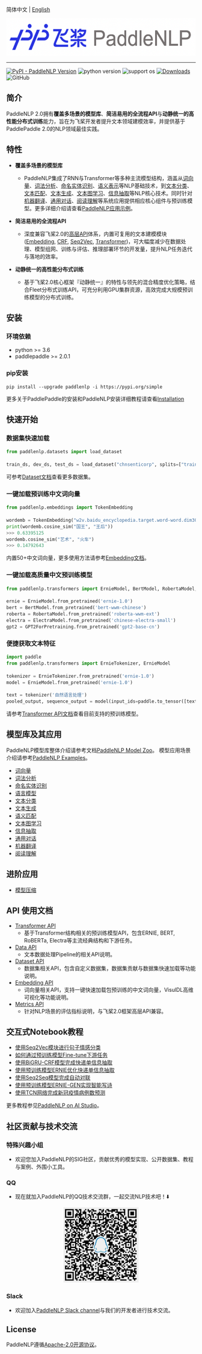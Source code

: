 简体中文 | [English](./README_en.md)

<p align="center">
  <img src="./docs/imgs/paddlenlp.png" width="520" height ="100" />
</p>

------------------------------------------------------------------------------------------
[![PyPI - PaddleNLP Version](https://img.shields.io/pypi/v/paddlenlp.svg?label=pip&logo=PyPI&logoColor=white)](https://pypi.org/project/paddlenlp/)
![python version](https://img.shields.io/badge/python-3.6+-orange.svg)
![support os](https://img.shields.io/badge/os-linux%2C%20win%2C%20mac-yellow.svg)
[![Downloads](https://pepy.tech/badge/paddlenlp/month)](https://pepy.tech/project/paddlenlp)
![GitHub](https://img.shields.io/github/license/maiot-io/paddlenlp)

## 简介

PaddleNLP 2.0拥有**覆盖多场景的模型库**、**简洁易用的全流程API**与**动静统一的高性能分布式训练**能力，旨在为飞桨开发者提升文本领域建模效率，并提供基于PaddlePaddle 2.0的NLP领域最佳实践。

## 特性

- **覆盖多场景的模型库**
  - PaddleNLP集成了RNN与Transformer等多种主流模型结构，涵盖从[词向量](./examples/word_embedding/)、[词法分析](./examples/lexical_analysis/)、[命名实体识别](./examples/information_extraction/msra_ner/)、[语义表示](./examples/language_model/)等NLP基础技术，到[文本分类](./examples/text_classification/)、[文本匹配](./examples/text_matching/)、[文本生成](./examples/text_generation/)、[文本图学习](./examples/text_graph/erniesage/)、[信息抽取](./examples/information_extraction)等NLP核心技术。同时针对[机器翻译](./examples/machine_translation/)、[通用对话](./examples/dialogue/)、[阅读理解](./examples/machine_reading_comprehension/)等系统应用提供相应核心组件与预训练模型。更多详细介绍请查看[PaddleNLP应用示例](./examples/)。


- **简洁易用的全流程API**
  - 深度兼容飞桨2.0的[高层API](https://www.paddlepaddle.org.cn/documentation/docs/zh/tutorial/quick_start/high_level_api/high_level_api.html)体系，内置可复用的文本建模模块([Embedding](./docs/embeddings.md), [CRF](./paddlenlp/layers/crf.py), [Seq2Vec](./paddlenlp/seq2vec/encoder.py), [Transformer](./docs/transformers.md))，可大幅度减少在数据处理、模型组网、训练与评估、推理部署环节的开发量，提升NLP任务迭代与落地的效率。

- **动静统一的高性能分布式训练**
  - 基于飞桨2.0核心框架『动静统一』的特性与领先的混合精度优化策略，结合Fleet分布式训练API，可充分利用GPU集群资源，高效完成大规模预训练模型的分布式训练。


## 安装

### 环境依赖

- python >= 3.6
- paddlepaddle >= 2.0.1

### pip安装

```
pip install --upgrade paddlenlp -i https://pypi.org/simple
```

更多关于PaddlePaddle的安装和PaddleNLP安装详细教程请查看[Installation](./docs/get_started/installation.rst)

## 快速开始

### 数据集快速加载

```python
from paddlenlp.datasets import load_dataset

train_ds, dev_ds, test_ds = load_dataset("chnsenticorp", splits=["train", "dev", "test"])
```

可参考[Dataset文档](./docs/datasets.md)查看更多数据集。

### 一键加载预训练中文词向量

```python
from paddlenlp.embeddings import TokenEmbedding

wordemb = TokenEmbedding("w2v.baidu_encyclopedia.target.word-word.dim300")
print(wordemb.cosine_sim("国王", "王后"))
>>> 0.63395125
wordemb.cosine_sim("艺术", "火车")
>>> 0.14792643
```

内置50+中文词向量，更多使用方法请参考[Embedding文档](./examples/word_embedding/README.md)。


### 一键加载高质量中文预训练模型

```python
from paddlenlp.transformers import ErnieModel, BertModel, RobertaModel, ElectraModel, GPT2ForPretraining

ernie = ErnieModel.from_pretrained('ernie-1.0')
bert = BertModel.from_pretrained('bert-wwm-chinese')
roberta = RobertaModel.from_pretrained('roberta-wwm-ext')
electra = ElectraModel.from_pretrained('chinese-electra-small')
gpt2 = GPT2ForPretraining.from_pretrained('gpt2-base-cn')
```

### 便捷获取文本特征

```python
import paddle
from paddlenlp.transformers import ErnieTokenizer, ErnieModel

tokenizer = ErnieTokenizer.from_pretrained('ernie-1.0')
model = ErnieModel.from_pretrained('ernie-1.0')

text = tokenizer('自然语言处理')
pooled_output, sequence_output = model(input_ids=paddle.to_tensor([text['input_ids']]))
```

请参考[Transformer API文档](./docs/transformers.md)查看目前支持的预训练模型。

## 模型库及其应用

PaddleNLP模型库整体介绍请参考文档[PaddleNLP Model Zoo](./docs/model_zoo.md)。
模型应用场景介绍请参考[PaddleNLP Examples](./examples/)。

- [词向量](./examples/word_embedding/)
- [词法分析](./examples/lexical_analysis/)
- [命名实体识别](./examples/information_extraction/msra_ner/)
- [语言模型](./examples/language_model/)
- [文本分类](./examples/text_classification/)
- [文本生成](./examples/text_generation/)
- [语义匹配](./examples/text_matching/)
- [文本图学习](./examples/text_graph/erniesage/)
- [信息抽取](./examples/information_extraction/)
- [通用对话](./examples/dialogue/)
- [机器翻译](./examples/machine_translation/)
- [阅读理解](./examples/machine_reading_comprehension/)

## 进阶应用

- [模型压缩](./examples/model_compression/)

## API 使用文档

- [Transformer API](./docs/transformers.md)
  * 基于Transformer结构相关的预训练模型API，包含ERNIE, BERT, RoBERTa, Electra等主流经典结构和下游任务。
- [Data API](./docs/data.md)
  * 文本数据处理Pipeline的相关API说明。
- [Dataset API](./docs/datasets.md)
  * 数据集相关API，包含自定义数据集，数据集贡献与数据集快速加载等功能说明。
- [Embedding API](./docs/embeddings.md)
  * 词向量相关API，支持一键快速加载包预训练的中文词向量，VisulDL高维可视化等功能说明。
- [Metrics API](./docs/metrics.md)
  * 针对NLP场景的评估指标说明，与飞桨2.0框架高层API兼容。


## 交互式Notebook教程

- [使用Seq2Vec模块进行句子情感分类](https://aistudio.baidu.com/aistudio/projectdetail/1283423)
- [如何通过预训练模型Fine-tune下游任务](https://aistudio.baidu.com/aistudio/projectdetail/1294333)
- [使用BiGRU-CRF模型完成快递单信息抽取](https://aistudio.baidu.com/aistudio/projectdetail/1317771)
- [使用预训练模型ERNIE优化快递单信息抽取](https://aistudio.baidu.com/aistudio/projectdetail/1329361)
- [使用Seq2Seq模型完成自动对联](https://aistudio.baidu.com/aistudio/projectdetail/1321118)
- [使用预训练模型ERNIE-GEN实现智能写诗](https://aistudio.baidu.com/aistudio/projectdetail/1339888)
- [使用TCN网络完成新冠疫情病例数预测](https://aistudio.baidu.com/aistudio/projectdetail/1290873)

更多教程参见[PaddleNLP on AI Studio](https://aistudio.baidu.com/aistudio/personalcenter/thirdview/574995)。


## 社区贡献与技术交流

### 特殊兴趣小组
- 欢迎您加入PaddleNLP的SIG社区，贡献优秀的模型实现、公开数据集、教程与案例、外围小工具。

### QQ
- 现在就加入PaddleNLP的QQ技术交流群，一起交流NLP技术吧！⬇️

<div align="center">
  <img src="./docs/imgs/qq.png" width="200" height="200" />
</div>  

### Slack
- 欢迎加入[PaddleNLP Slack channel](https://paddlenlp.slack.com/)与我们的开发者进行技术交流。

## License

PaddleNLP遵循[Apache-2.0开源协议](./LICENSE)。
